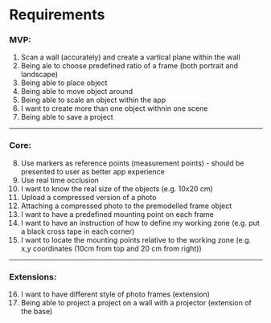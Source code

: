 # Requirements
### MVP:
1. Scan a wall (accurately) and create a vartical plane within the wall
2. Being ale to choose predefined ratio of a frame (both portrait and landscape)
3. Being able to place object
4. Being able to move object around
5. Being able to scale an object within the app
6. I want to create more than one object withnin one scene
7. Being able to save a project
---
### Core:
8. Use markers as reference points (measurement points) - should be presented to user as better app experience
9. Use real time occlusion
10. I want to know the real size of the objects (e.g. 10x20 cm)
11. Upload a compressed version of a photo
12. Attaching a compressed photo to the premodelled frame object
13. I want to have a predefined mounting point on each frame
14. I want to have an instruction of how to define my working zone (e.g. put a black cross tape in each corner)
15. I want to locate the mounting points relative to the working zone (e.g. x,y coordinates (10cm from top and 20 cm from right))
---
### Extensions:
16. I want to have different style of photo frames (extension)
17. Being able to project a project on a wall with a projector (extension of the base)
